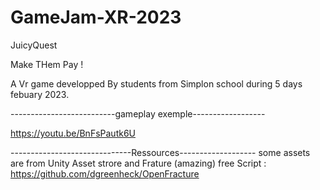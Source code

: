 # GameJam-XR-2023
 JuicyQuest


Make THem Pay !


A Vr game developped By students from Simplon school during 5 days febuary 2023.


--------------------------gameplay exemple------------------

https://youtu.be/BnFsPautk6U

------------------------------Ressources-------------------
some assets are from Unity Asset strore 
and Frature (amazing)  free Script :
https://github.com/dgreenheck/OpenFracture

